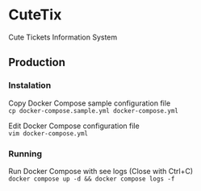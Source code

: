 # CuteTix

Cute Tickets Information System

## Production

### Instalation

Copy Docker Compose sample configuration file \
`cp docker-compose.sample.yml docker-compose.yml`

Edit Docker Compose configuration file \
`vim docker-compose.yml`

### Running

Run Docker Compose with see logs (Close with Ctrl+C) \
`docker compose up -d && docker compose logs -f`
